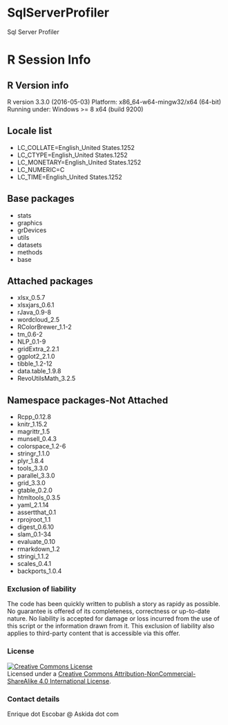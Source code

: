 # SqlServerProfiler
Sql Server Profiler

# R Session Info
 
## R Version info
R version 3.3.0 (2016-05-03)
Platform: x86_64-w64-mingw32/x64 (64-bit)
Running under: Windows >= 8 x64 (build 9200)

## Locale list
- LC_COLLATE=English_United States.1252 
- LC_CTYPE=English_United States.1252   
- LC_MONETARY=English_United States.1252
- LC_NUMERIC=C                          
- LC_TIME=English_United States.1252 

## Base packages
- stats
- graphics
- grDevices
- utils
- datasets
- methods
- base

## Attached packages
- xlsx_0.5.7
- xlsxjars_0.6.1
- rJava_0.9-8
- wordcloud_2.5
- RColorBrewer_1.1-2
- tm_0.6-2
- NLP_0.1-9
- gridExtra_2.2.1
- ggplot2_2.1.0
- tibble_1.2-12
- data.table_1.9.8
- RevoUtilsMath_3.2.5

## Namespace packages-Not Attached
- Rcpp_0.12.8
- knitr_1.15.2
- magrittr_1.5
- munsell_0.4.3
- colorspace_1.2-6
- stringr_1.1.0
- plyr_1.8.4
- tools_3.3.0
- parallel_3.3.0
- grid_3.3.0
- gtable_0.2.0
- htmltools_0.3.5
- yaml_2.1.14
- assertthat_0.1
- rprojroot_1.1
- digest_0.6.10
- slam_0.1-34
- evaluate_0.10
- rmarkdown_1.2
- stringi_1.1.2
- scales_0.4.1
- backports_1.0.4

### Exclusion of liability

The code has been quickly written to publish a story as rapidy as possible. No guarantee is offered of its completeness, correctness or up-to-date nature. No liability is accepted for damage or loss incurred from the use of this script or the information drawn from it. This exclusion of liability also applies to third-party content that is accessible via this offer.

### License

<a rel="license" href="http://creativecommons.org/licenses/by-nc-sa/4.0/"><img alt="Creative Commons License" style="border-width:0" src="https://i.creativecommons.org/l/by-nc-sa/4.0/88x31.png" /></a><br /><span xmlns:dct="http://purl.org/dc/terms/" property="dct:title">Licensed under a <a rel="license" href="http://creativecommons.org/licenses/by-nc-sa/4.0/">Creative Commons Attribution-NonCommercial-ShareAlike 4.0 International License</a>.

### Contact details

Enrique dot Escobar @ Askida dot com
